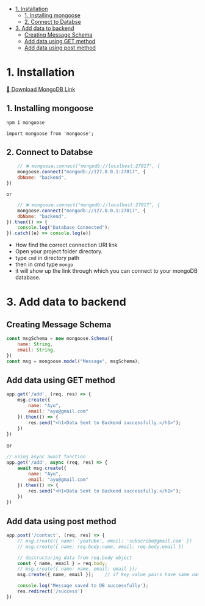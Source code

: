 <!-- TOC start (generated with https://github.com/derlin/bitdowntoc) -->

- [1. Installation](#1-installation)
   * [1. Installing mongoose](#1-installing-mongoose)
   * [2. Connect to Databse](#2-connect-to-databse)
- [3. Add data to backend](#3-add-data-to-backend)
   * [Creating Message Schema](#creating-message-schema)
   * [Add data using GET method](#add-data-using-get-method)
   * [Add data using post method](#add-data-using-post-method)

<!-- TOC end -->


# 1. Installation

[🔗 Download MongoDB Link](https://www.mongodb.com/try/download/community)

## 1. Installing mongoose
```js
npm i mongoose
```

```
import mongoose from 'mongoose';
```

## 2. Connect to Databse
```js
    // ❌ mongoose.connect("mongodb://localhost:27017", {
    mongoose.connect("mongodb://127.0.0.1:27017", {
    dbName: "backend",
})
```
`or`
```js
    // ❌ mongoose.connect("mongodb://localhost:27017", {
    mongoose.connect("mongodb://127.0.0.1:27017", {
    dbName: "backend",
}).then(() => {
    console.log("Database Connected");
}).catch((e) => console.log(e))
```
- How find the correct connection URI link
- Open your project folder directory.
- type `cmd` in directory path
- then in cmd type `mongo`
- it will show up the link through which you can connect to your mongoDB database.

# 3. Add data to backend

## Creating Message Schema
```js
const msgSchema = new mongoose.Schema({
    name: String,
    email: String,
})
const msg = mongoose.model("Message", msgSchema);
```

## Add data using GET method

```js
app.get('/add', (req, res) => {
    msg.create({
        name: "Ayu",
        email: "ayu@gmail.com"
    }).then(() => {
        res.send("<h1>Data Sent to Backend successfully.</h1>");
    })
})
```
or
```js
// using async await function
app.get('/add', async (req, res) => {
    await msg.create({
        name: "Ayu",
        email: "ayu@gmail.com"
    }).then(() => {
        res.send("<h1>Data Sent to Backend successfully.</h1>");
    })
})
```

## Add data using post method

```js
app.post('/contact', (req, res) => {
    // msg.create({ name: 'youtube', email: 'subscribe@gmail.com' })    // 1
    // msg.create({ name: req.body.name, email: req.body.email })       // 2

    // destructuring data from req.body object
    const { name, email } = req.body;
    // msg.create({ name: name, email: email });
    msg.create({ name, email });    // if key value pairs have same name then write only once

    console.log('Message saved to DB successfully');
    res.redirect('/success')
})
```

